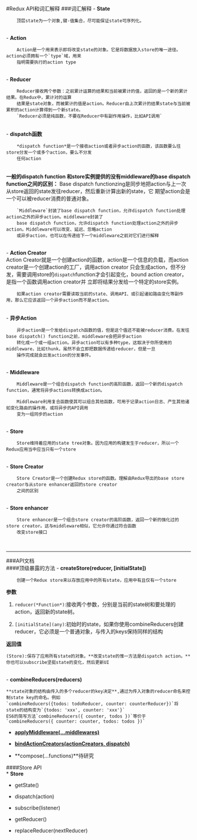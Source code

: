 #Redux API和词汇解释 ###词汇解释 - **State**

```
    顶层state为一个对象,键-值集合，尽可能保证state可序列化。
```

</br> - **Action**

```
    Action是一个用来表示即将改变state的对象。它是将数据放入store的唯一途径。action必须拥有一个`type`域，用来
    指明需要执行的action type
```

</br> - **Reducer**

```
    Reducer接收两个参数：之前累计运算的结果和当前被累计的值，返回的是一个新的累计结果。在Redux中，累计对的运算
    结果是state对象，而被累计的值是action。Reducer由上次累计的结果state与当前被累积的action计算得到一个新state。
    `Reducer必须是纯函数，不要在Reducer中有副作用操作，比如API调用`
```

</br> - **dispatch函数**

```
    *dispatch function*是一个接收action或者异步action的函数，该函数要么往store分发一个或多个action，要么不分发
    任何action
```

</br> **一般的dispatch function 和store实例提供的没有middleware的base dispatch function之间的区别：** Base dispatch functionzing是同步地把action与上一次从store返回的state发往reducer，然后重新计算出新的state，它 期望action会是一个可以被reducer消费的普通对象。

```
    `Middleware`封装了base dispatch function，允许dispatch function处理action之外的异步action。middleware封装了
    base dispatch function，允许dispatch function处理action之外的异步action。Middleware可以改变、延迟、忽略action
    或异步action，也可以在传递给下一个middleware之前对它们进行解释
```

</br> - **Action Creator**  
 Action Creator就是一个创建action的函数，action是一个信息的负载，而action creator是一个创建action的工厂，调用action creator 只会生成action，但不分发，需要调用store的`dispatch`function才会引起变化，bound action creator，是指一个函数调用action creator并 立即将结果分发给一个特定的store实例。

```
    如果action creator需要读取当前的state、调用API、或引起诸如路由变化等副作用，那么它应该返回一个异步action而不是action。  
```

</br> - **异步Action**

```
    异步action是一个发给dispatch函数的值，但是这个值还不能被reducer消费。在发往base dispatch() function之前，middleware会把异步action
    转化成一个或一组action。异步action可以有多种type，这取决于你所使用的middleware，比如thunk，虽然不会立即把数据传递给reducer，但是一旦
    操作完成就会出发action的分发事件。
```

</br> - **Middleware**

```
    Middleware是一个组合dispatch function的高阶函数，返回一个新的dispatch function，通常将异步actions转换成action。

    Middleware利用复合函数使其可以组合其他函数，可用于记录action日志、产生其他诸如变化路由的操作用，或将异步的API调用
    变为一组同步的action
```

</br> - **Store**

```
    Store维持着应用的state tree对象。因为应用的构建发生于reducer，所以一个Redux应用当中应当只有一个store
```

</br> - **Store Creator**

```
    Store Creator是一个创建Redux store的函数。理解由Redux导出的base store creator与从store enhancer返回的store creator
    之间的区别
```

</br> - **Store enhancer**

```
    Store enhancer是一个组合store creator的高阶函数，返回一个新的强化过的store creator。这与middleware相似，它允许你通过符合函数
    改变store接口
```

</br>

---

###API文档</br> ####顶级暴露的方法 - **createStore(reducer, [initialState])**

```
    创建一个Redux store来以存放应用中的所有state，应用中有且仅有一个store    
```

**参数**

1.	`reducer(*Function*)`:接收两个参数，分别是当前的state树和要处理的action，返回新的state树。

2.	`[initialState](any)`:初始时的state，如果你使用combineReducers创建reducer，它必须是一个普通对象，与传入的keys保持同样的结构

**返回值**

```
(Store):保存了应用所有state的对象。**改变state的惟一方法是dispatch action。**你也可以subscribe坚挺state的变化，然后更新UI
```

</br> - **combineReducers(reducers)**

```
**state对象的结构由传入的多个reducer的key决定**,通过为传入对象的reducer命名来控制state key的命名。例如
`combineReducers({todos: todoReducer, counter: counterReducer})`将state的结构变为`{todos: 'xxx', counter: 'xxx'}`
ES6的简写方法`combineReducers({ counter, todos })`等价于`combineReducers({ counter: counter, todos: todos })`
```

-	**[applyMiddleware(...middlewares)](./explain-applyMiddleware.md)**

-	**[bindActionCreators(actionCreators, dispatch)](./explain-bindActionCreators.md)**

-	**compose(...functions)**待研究

####Store API</br>* **Store**

-	getState()

-	dispatch(action)

-	subscribe(listener)

-	getReducer()

-	replaceReducer(nextReducer)
